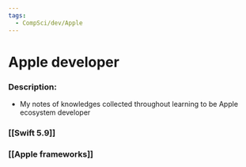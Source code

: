 ```yaml
---
tags:
  - CompSci/dev/Apple
---
```

# Apple developer
### Description:
- My notes of knowledges collected throughout learning to be Apple ecosystem developer
### [[Swift 5.9]]
### [[Apple frameworks]]
